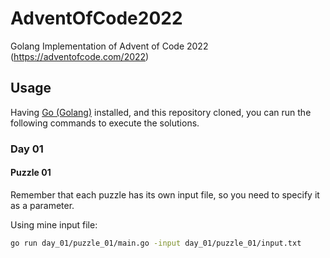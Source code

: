 # AdventOfCode2022

Golang Implementation of Advent of Code 2022 (https://adventofcode.com/2022)

## Usage

Having [Go (Golang)](https://go.dev/) installed, and this repository cloned, you can run the following commands to execute the solutions.

### Day 01

#### Puzzle 01

Remember that each puzzle has its own input file, so you need to specify it as a parameter.

Using mine input file:

```bash
go run day_01/puzzle_01/main.go -input day_01/puzzle_01/input.txt
```
